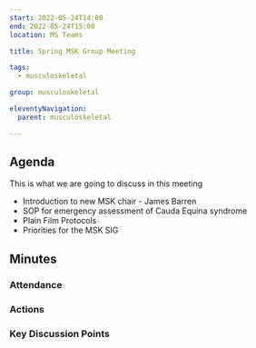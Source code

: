 ```yaml
---
start: 2022-05-24T14:00
end: 2022-05-24T15:00
location: MS Teams

title: Spring MSK Group Meeting

tags:
  - musculoskeletal

group: musculoskeletal

eleventyNavigation:
  parent: musculoskeletal

---
```


## Agenda

This is what we are going to discuss in this meeting

* Introduction to new MSK chair - James Barren
* SOP for emergency assessment of Cauda Equina syndrome 
* Plain Film Protocols
* Priorities for the MSK SIG

## Minutes

### Attendance
    
### Actions
    
### Key Discussion Points



